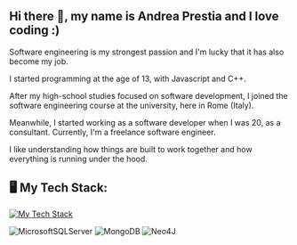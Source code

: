 ## Hi there 👋, my name is Andrea Prestia and I love coding :)  

<p> Software engineering is my strongest passion and I'm lucky that it has also become my job. </p> 

<p>I started programming at the age of 13, with Javascript and C++. </p>
<p>After my high-school studies focused on software development, I joined the software engineering course at the university, here in Rome (Italy). </p>
<p>Meanwhile, I started working as a software developer when I was 20, as a consultant. Currently, I'm a freelance software engineer. </p>
<p>I like understanding how things are built to work together and how everything is running under the hood. </p>


## 🖥️ My Tech Stack:

[![My Tech Stack](https://skillicons.dev/icons?i=cs,js,ts,dotnet,nodejs,azure,aws,docker)](https://skillicons.dev)

![MicrosoftSQLServer](https://img.shields.io/badge/Microsoft%20SQL%20Server-CC2927?style=for-the-badge&logo=microsoft%20sql%20server&logoColor=white) ![MongoDB](https://img.shields.io/badge/MongoDB-%234ea94b.svg?style=for-the-badge&logo=mongodb&logoColor=white) ![Neo4J](https://img.shields.io/badge/Neo4j-008CC1?style=for-the-badge&logo=neo4j&logoColor=white) 




